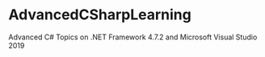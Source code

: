 # AdvancedCSharpLearning
Advanced C# Topics on .NET Framework 4.7.2 and Microsoft Visual Studio 2019
